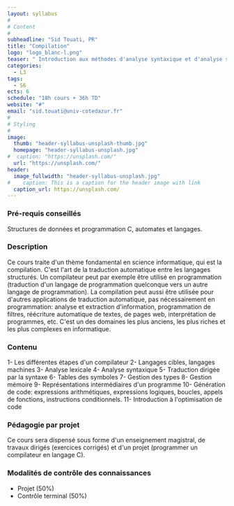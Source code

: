```yaml
---
layout: syllabus
#
# Content
#
subheadline: "Sid Touati, PR"
title: "Compilation"
logo: "logo_blanc-l.png"
teaser: " Introduction aux méthodes d'analyse syntaxique et d'analyse sémantique, dans le cadre de la construction de compilateurs et de traduction d'un formalisme en un autre."
categories:
  - L3
tags:
  - S6
ects: 6
schedule: "18h cours + 36h TD"
website: "#"
email: "sid.touati@univ-cotedazur.fr"
#
# Styling
#
image:
  thumb: "header-syllabus-unsplash-thumb.jpg"
  homepage: "header-syllabus-unsplash.jpg"
#  caption: "https://unsplash.com/"
  url: "https://unsplash.com/"
header:
  image_fullwidth: "header-syllabus-unsplash.jpg"
#    caption: This is a caption for the header image with link
  caption_url: https://unsplash.com/  
---
```


### Pré-requis conseillés

Structures de données et programmation C, automates et langages.

###  Description ###

Ce cours traite d'un thème fondamental en science informatique, qui est la compilation. C'est l'art de la traduction automatique entre les langages structurés. Un compilateur peut par exemple être utilisé en programmation (traduction d'un langage de programmation quelconque vers un autre langage de programmation). La compilation peut aussi être utilisée pour d'autres applications de traduction automatique, pas nécessairement en programmation: analyse et extraction d'information, programmation de filtres, réécriture automatique de textes, de pages web, interprétation de programmes, etc. C'est un des domaines les plus anciens, les plus riches et les plus complexes en informatique.

### Contenu

1- Les différentes étapes d'un compilateur
2- Langages cibles, langages machines
3- Analyse lexicale
4- Analyse syntaxique
5- Traduction dirigée par la syntaxe
6- Tables des symboles
7- Gestion des types
8- Gestion mémoire
9- Représentations intermédiaires d'un programme
10- Génération de code: expressions arithmétiques, expressions logiques, boucles, appels de fonctions, instructions conditionnels.
11- Introduction à l'optimisation de code

### Pédagogie par projet

Ce cours sera dispensé sous forme d'un enseignement magistral, de travaux dirigés (exercices corrigés) et d'un projet (programmer un compilateur en langage C).

###  Modalités de contrôle des connaissances ###

- Projet (50%)
- Contrôle terminal (50%)

